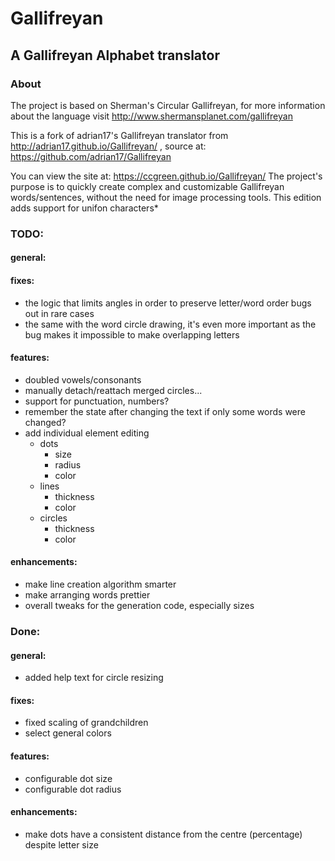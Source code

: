 Gallifreyan
===========

## A Gallifreyan Alphabet translator

### About

The project is based on Sherman's Circular Gallifreyan, for more information about the language visit http://www.shermansplanet.com/gallifreyan

This is a fork of adrian17's Gallifreyan translator from http://adrian17.github.io/Gallifreyan/ , source at: https://github.com/adrian17/Gallifreyan

You can view the site at: https://ccgreen.github.io/Gallifreyan/
The project's purpose is to quickly create complex and customizable Gallifreyan words/sentences, without the need for image processing tools.
This edition adds support for unifon characters*



### TODO:

#### general:

#### fixes:
- the logic that limits angles in order to preserve letter/word order bugs out in rare cases
- the same with the word circle drawing, it's even more important as the bug makes it impossible to make overlapping letters

#### features:
- doubled vowels/consonants
- manually detach/reattach merged circles...
- support for punctuation, numbers?
- remember the state after changing the text if only some words were changed?
- add individual element editing
  - dots
    - size
    - radius
    - color
  - lines
    - thickness
    - color
  - circles
    - thickness
    - color

#### enhancements:
- make line creation algorithm smarter
- make arranging words prettier
- overall tweaks for the generation code, especially sizes

### Done:

#### general:
- added help text for circle resizing

#### fixes:
- fixed scaling of grandchildren
- select general colors

#### features:
- configurable dot size
- configurable dot radius

#### enhancements:

- make dots have a consistent distance from the centre (percentage) despite letter size
